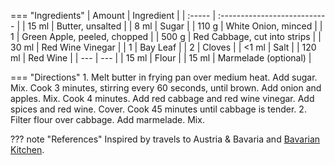 === "Ingredients"
    | Amount | Ingredient                   |
    | :----- | :--------------------------- |
    | 15 ml  | Butter, unsalted             |
    | 8 ml   | Sugar                        |
    | 110 g  | White Onion, minced          |
    | 1      | Green Apple, peeled, chopped |
    | 500 g  | Red Cabbage, cut into strips |
    | 30 ml  | Red Wine Vinegar             |
    | 1      | Bay Leaf                     |
    | 2      | Cloves                       |
    | <1 ml  | Salt                         |
    | 120 ml | Red Wine                     |
    | ---    | ---                          |
    | 15 ml  | Flour                        |
    | 15 ml  | Marmelade (optional)         |

=== "Directions"
    1. Melt butter in frying pan over medium heat. Add sugar. Mix. Cook 3 minutes, stirring every 60 seconds, until brown. Add onion and apples. Mix. Cook 4 minutes. Add red cabbage and red wine vinegar. Add spices and red wine. Cover. Cook 45 minutes until cabbage is tender.
    2. Filter flour over cabbage. Add marmelade. Mix.


??? note "References"
    Inspired by travels to Austria & Bavaria and [Bavarian Kitchen](http://www.bavariankitchen.com/vegetables/rotkohl.aspx).
